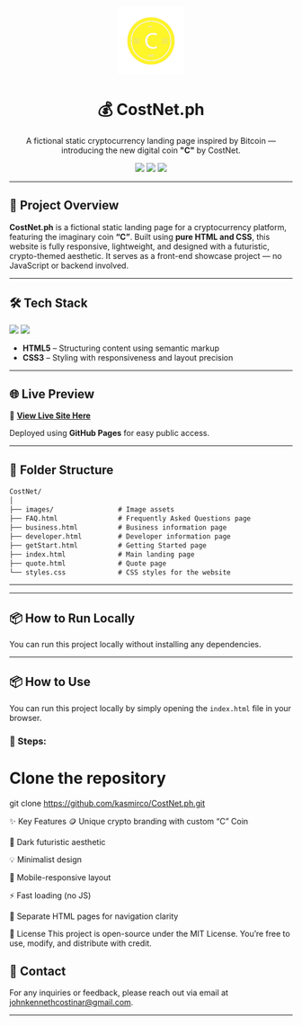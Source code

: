<!-- Banner -->
<p align="center">
  <img src="https://raw.githubusercontent.com/kasmirco/CostNet.ph/main/images/coin.png" width="120" alt="C Coin Logo" />
</p>

<h1 align="center">💰 CostNet.ph</h1>

<p align="center">
  A fictional static cryptocurrency landing page inspired by Bitcoin — introducing the new digital coin <strong>"C"</strong> by CostNet.
</p>

<p align="center">
  <img src="https://img.shields.io/badge/status-completed-brightgreen.svg" />
  <img src="https://img.shields.io/badge/design-minimal-blueviolet" />
  <img src="https://img.shields.io/badge/build-static-orange" />
</p>

---

## 🚀 Project Overview

**CostNet.ph** is a fictional static landing page for a cryptocurrency platform, featuring the imaginary coin **“C”**. Built using **pure HTML and CSS**, this website is fully responsive, lightweight, and designed with a futuristic, crypto-themed aesthetic. It serves as a front-end showcase project — no JavaScript or backend involved.

---

## 🛠️ Tech Stack

<p align="left">
  <img src="https://img.shields.io/badge/HTML5-E34F26?style=for-the-badge&logo=html5&logoColor=white" />
  <img src="https://img.shields.io/badge/CSS3-1572B6?style=for-the-badge&logo=css3&logoColor=white" />
</p>

- **HTML5** – Structuring content using semantic markup  
- **CSS3** – Styling with responsiveness and layout precision  

---

## 🌐 Live Preview

🔗 [**View Live Site Here**](https://kasmirco.github.io/CostNet.ph/)

Deployed using **GitHub Pages** for easy public access.

---

## 📁 Folder Structure


```
CostNet/
│
├── images/                # Image assets
├── FAQ.html               # Frequently Asked Questions page
├── business.html          # Business information page
├── developer.html         # Developer information page
├── getStart.html          # Getting Started page
├── index.html             # Main landing page
├── quote.html             # Quote page
└── styles.css             # CSS styles for the website
```

---


---

## 📦 How to Run Locally

You can run this project locally without installing any dependencies.

---

## 📦 How to Use

You can run this project locally by simply opening the `index.html` file in your browser.

### 🔧 Steps:

# Clone the repository
git clone https://github.com/kasmirco/CostNet.ph.git

✨ Key Features
🪙 Unique crypto branding with custom “C” Coin

🌙 Dark futuristic aesthetic

💡 Minimalist design

📱 Mobile-responsive layout

⚡ Fast loading (no JS)

🎯 Separate HTML pages for navigation clarity


📝 License
This project is open-source under the MIT License.
You’re free to use, modify, and distribute with credit.

## 📧 Contact

For any inquiries or feedback, please reach out via email at [johnkennethcostinar@gmail.com](mailto:johnkennethcostinar@gmail.com).

---

